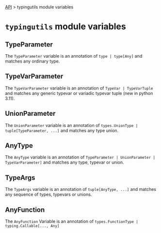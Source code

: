 [API](/docs/api.md) > typingutils module variables
# `typingutils` module variables

## TypeParameter

The `TypeParameter` variable is an annotation of `type | type[Any]` and matches any ordinary type.

## TypeVarParameter

The `TypeVarParameter` variable is an annotation of `TypeVar | TypeVarTuple` and matches any generic typevar or variadic typevar tuple (new in python 3.11).

## UnionParameter

The `UnionParameter` variable is an annotation of `types.UnionType | tuple[TypeParameter, ...]` and matches any type union.

## AnyType

The `AnyType` variable is an annotation of `TypeParameter | UnionParameter | TypeVarParameter]` and matches any type, typevar or union.

## TypeArgs

The `TypeArgs` variable is an annotation of `tuple[AnyType, ...]` and matches any sequence of types, typevars or unions.

## AnyFunction

The `AnyFunction` Variable is an annotation of `types.FunctionType | typing.Callable[..., Any]`